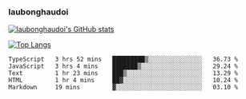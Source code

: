 ### laubonghaudoi

[![laubonghaudoi's GitHub stats](https://github-readme-stats.vercel.app/api?username=laubonghaudoi&count_private=true&show_icons=true)](https://github.com/laubonghaudoi/github-readme-stats)

[![Top Langs](https://github-readme-stats.vercel.app/api/top-langs/?username=laubonghaudoi&layout=compact)](https://github.com/laubonghaudoi/github-readme-stats)

<!--START_SECTION:waka-->
```text
TypeScript   3 hrs 52 mins   █████████▒░░░░░░░░░░░░░░░   36.73 % 
JavaScript   3 hrs 4 mins    ███████▒░░░░░░░░░░░░░░░░░   29.24 % 
Text         1 hr 23 mins    ███▒░░░░░░░░░░░░░░░░░░░░░   13.29 % 
HTML         1 hr 4 mins     ██▓░░░░░░░░░░░░░░░░░░░░░░   10.24 % 
Markdown     19 mins         ▓░░░░░░░░░░░░░░░░░░░░░░░░   03.10 % 
```
<!--END_SECTION:waka-->
